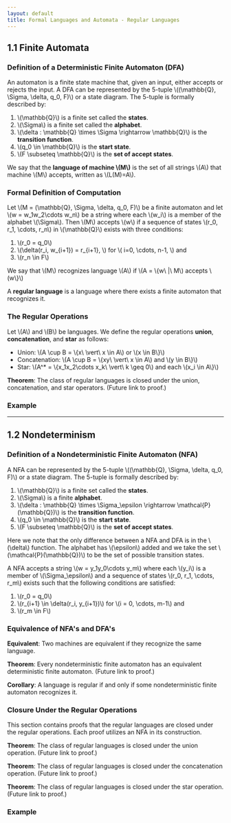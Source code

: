 ```yaml
---
layout: default
title: Formal Languages and Automata - Regular Languages
---
```


## 1.1 Finite Automata

### Definition of a Deterministic Finite Automaton (DFA)
An automaton is a finite state machine that, given an input, either accepts
or rejects the input. A DFA can be represented by the 5-tuple
\\((\\mathbb{Q}, \Sigma, \delta, q_0, F)\\) or a state diagram. The 5-tuple
is formally described by:

1. \\(\mathbb{Q}\\) is a finite set called the **states**.
2. \\(\Sigma\\) is a finite set called the **alphabet**.
3. \\(\delta : \mathbb{Q} \times \Sigma \rightarrow \mathbb{Q}\\) is the **transition function**.
4. \\(q_0 \in \mathbb{Q}\\) is the **start state**.
5. \\(F \subseteq \mathbb{Q}\\) is the **set of accept states**.

We say that the **language of machine \\(M\\)** is the set of all strings \\(A\\) 
that machine \\(M\\) accepts, written as \\(L(M)=A\\).

### Formal Definition of Computation

Let \\(M = (\mathbb{Q}, \Sigma, \delta, q_0, F)\\) be a finite automaton and let
\\(w = w_1w_2\cdots w_n\\) be a string where each \\(w_i\\) is a member of the
alphabet \\(\Sigma\\). Then \\(M\\) accepts \\(w\\) if a sequence of states
\\(r_0, r_1, \cdots, r_n\\) in \\(\mathbb{Q}\\) exists with three conditions:

1. \\(r_0 = q_0\\)
2. \\(\delta(r_i, w_{i+1}) = r_{i+1}, \\) for \\( i=0, \cdots, n-1, \\) and
3. \\(r_n \in F\\)

We say that \\(M\\) recognizes language \\(A\\) if
\\(A = \\{w\\ |\\ M\\) accepts \\(w\\}\\)

A **regular language** is a language where there exists a finite automaton that
recognizes it.

### The Regular Operations

Let \\(A\\) and \\(B\\) be languages. We define the regular operations **union**,
**concatenation**, and **star** as follows:

* Union: \\(A \cup B = \\{x\\ \vert\\ x \in A\\) or \\(x \in B\\}\\)
* Concatenation: \\(A \cup B = \\{xy\\ \vert\\ x \in A\\) and \\(y \in B\\}\\)
* Star: \\(A^* = \\{x_1x_2\cdots x_k\\ \vert\\ k \geq 0\\) and each \\(x_i \in A\\}\\)

**Theorem**: The class of regular languages is closed under the union,
concatenation, and star operators. (Future link to proof.)

### Example

---

## 1.2 Nondeterminism

### Definition of a Nondeterministic Finite Automaton (NFA)
A NFA can be represented by the 5-tuple
\\((\\mathbb{Q}, \Sigma, \delta, q_0, F)\\) or a state diagram. The 5-tuple
is formally described by:

1. \\(\mathbb{Q}\\) is a finite set called the **states**.
2. \\(\Sigma\\) is a finite **alphabet**.
3. \\(\delta : \mathbb{Q} \times \Sigma_\epsilon \rightarrow \mathcal{P}(\mathbb{Q})\\) is the **transition function**.
4. \\(q_0 \in \mathbb{Q}\\) is the **start state**.
5. \\(F \subseteq \mathbb{Q}\\) is the **set of accept states**.

Here we note that the only difference between a NFA and DFA is in the
\\(\delta\\) function. The alphabet has \\(\epsilon\\) added and we take the
set \\(\mathcal{P}(\mathbb{Q})\\) to be the set of possible transition states.

A NFA accepts a string \\(w = y_1y_0\cdots y_m\\) where each \\(y_i\\) is a
member of \\(\Sigma_\epsilon\\) and a sequence of states
\\(r_0, r_1, \cdots, r_m\\) exists such that the following conditions are
satisfied:

1. \\(r_0 = q_0\\)
2. \\(r_{i+1} \in \delta(r_i, y_{i+1})\\) for \\(i = 0, \cdots, m-1\\) and
3. \\(r_m \in F\\)

### Equivalence of NFA's and DFA's

**Equivalent**: Two machines are equivalent if they recognize the same language.

**Theorem**: Every nondeterministic finite automaton has an equivalent
deterministic finite automaton. (Future link to proof.)

**Corollary**: A language is regular if and only if some nondeterministic finite
automaton recognizes it.

### Closure Under the Regular Operations

This section contains proofs that the regular languages are closed under the
regular operations. Each proof utilizes an NFA in its construction.

**Theorem**: The class of regular languages is closed under the union operation.
(Future link to proof.)

**Theorem**: The class of regular languages is closed under the concatenation
operation. (Future link to proof.)

**Theorem**: The class of regular languages is closed under the star operation.
(Future link to proof.)

### Example